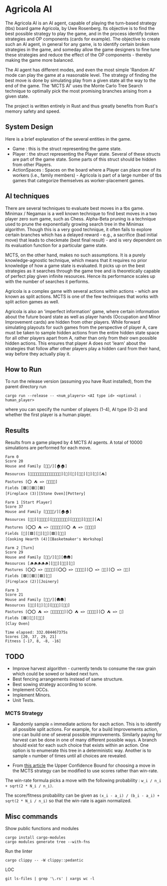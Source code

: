 # Agricola AI

The Agricola AI is an AI agent, capable of playing the turn-based strategy (tbs) board game Agricola, by Uwe Rosenberg. Its objective is to find the best possible strategy to play the game, and in the process identify broken strategies and OP components (cards for example). The objective to create such an AI agent, in general for any game, is to identify certain broken strategies in the game, and someday allow the game designers to fine tune these strategies and reduce the effect of the OP components - thereby making the game more balanced.

The AI agent has different modes, and even the most simple 'Random AI' mode can play the game at a reasonable level. The strategy of finding the best move is done by simulating play from a given state all the way to the end of the game. The 'MCTS AI' uses the Monte Carlo Tree Search technique to optimally pick the most promising branches arising from a given state.

The project is written entirely in Rust and thus greatly benefits from Rust's memory safety and speed.

## System Design

Here is a brief explanation of the several entities in the game. 
- Game : this is the struct representing the game state.
- Player : the struct representing the Player state. Several of these structs are part of the game state. Some parts of this struct should be hidden from other Players.
- ActionSpaces : Spaces on the board where a Player can place one of its workers (i.e., family members) - Agricola is part of a large number of tbs games that categorize themselves as worker-placement games.

## AI techniques

There are several techniques to evaluate best moves in a tbs game. Minimax / Negamax is a well known technique to find best moves in a two player zero sum game, such as Chess. Alpha-Beta pruning is a technique used to prune the exponentially growing search tree in the Minimax algorithm. Though this is a very good technique, it often fails to explore certain branches which has a delayed reward - e.g., a sacrifice (bad initial move) that leads to checkmate (best final result) - and is very dependent on its evaluation function for a particular game state. 

MCTS, on the other hand, makes no such assumptions. It is a purely knowledge-agnostic technique, which means that it requires no prior knowledge of how a game state is evaluated. It picks up on the best strategies as it searches through the game tree and is theoretically capable of perfect play given infinite resources. Hence its performance scales up with the number of searches it performs.

Agricola is a complex game with several actions within actions - which are known as split actions. MCTS is one of the few techniques that works with split action games as well.

Agricola is also an 'imperfect information' game, where certain information about the future board state as well as player hands (Occupation and Minor Improvement cards) are hidden from other players. While forward simulating playouts for such games from the perspective of player A, care must be taken to sample hidden actions from the entire hidden state space for all other players apart from A, rather than only from their own possible hidden actions. This ensures that player A does not 'learn' about the strategies that follow after other players play a hidden card from their hand, way before they actually play it.

## How to Run

To run the release version (assuming you have Rust installed), from the parent directory run 

```
cargo run --release -- <num_players> <AI type id> <optional : human_player>
```

where you can specify the number of players (1-4), AI type (0-2) and whether the first player is a human player.


## Results

Results from a game played by 4 MCTS AI agents. A total of 10000 simulations are performed for each move.

```
Farm 0 
Score 20
House and Family [👤👤/][🏠🏠]
Resources [🧱🧱🧱🧱🧱🧱🧱🧱🧱🧱🧱🧱🧱🧱][🍄][🌾][🥦🥦][🐖][🐄][⛺]
Pastures [⭕ ⛺ => 🐑🐑🐑🐑]
Fields [🟩][🟩][🟩]
[Fireplace (3)][Stone Oven][Pottery]

Farm 1 [Start Player]
Score 37
House and Family [👤👤👤👤/][🏠🏠]
Resources [🍲🍲][🧱🧱🧱🧱][🍄🍄🍄🍄🍄🍄🍄][🌾🌾🌾🌾][🥦🥦🥦][⛺]
Pastures [⭕⭕ ⛺ => 🐖🐖🐖🐖🐖][⭕ ⛺ => 🐑🐑🐑🐑]
Fields [🌾][🟩][🥦][🌾][🟩][🌾🌾]
[Cooking Hearth (4)][Basketmaker's Workshop]

Farm 2 [Turn]
Score 29
House and Family [👤👤/][👶][🛖🛖]
Resources [🪵🪵🪵🪵🪵][🍄🍄][🥦🥦][🐖]
Pastures [⭕⭕ => 🐑🐑🐑🐑][⭕⭕ => 🐄🐄🐄🐄][⭕ => 🐖🐖][⭕ => 🐑🐑]
Fields [🟩][🟩][🟩][🌾]
[Fireplace (2)][Joinery]

Farm 3 
Score 21
House and Family [👤👤/][🛖🛖]
Resources [🍲🍲][🧱][🍄][🌾🌾🌾][🥦🥦]
Pastures [⭕⭕ ⛺ => 🐑🐑🐑🐑🐑🐑][⭕ ⛺ => 🐖🐖🐖🐖][⭕ ⛺ => 🐄]
Fields [🟩][🌾][🌾🌾]
[Clay Oven]

Time elapsed: 332.084467375s
Scores [20, 37, 29, 21]
Fitness [-17, 8, -8, -16]
```

## TODO

- Improve harvest algorithm - currently tends to consume the raw grain which could be sowed or baked next turn.
- Best fencing arrangements instead of same structure.
- Best sowing strategy according to score.
- Implement OCCs.
- Implement Minors.
- Unit Tests.

### MCTS Strategy

- Randomly sample `n` immediate actions for each action. This is to identify all possible split actions. For example, for a build Improvements action, one can build one of several possible improvements. Similarly paying for harvest can be done in one of many different possible ways. A branch should exist for each such choice that exists within an action. One option is to enumerate this tree in a deterministic way. Another is to sample `n` number of times until all choices are revealed. 

- From [this article](https://stackoverflow.com/questions/36664993/mcts-uct-with-a-scoring-system) the Upper Confidence Bound for choosing a move in the MCTS strategy can be modified to use scores rather than win-rate. 

The win-rate formula picks a move with the following probability : `w_i / n_i + sqrt(2 * N_i / n_i)`. 

The score/fitness probability can be given as `(x_i - a_i) / (b_i - a_i) + sqrt(2 * N_i / n_i)` so that the win-rate is again normalized.

## Misc commands

Show public functions and modules

```
cargo install cargo-modules
cargo modules generate tree --with-fns
```

Run the linter
```
cargo clippy -- -W clippy::pedantic
```

LOC

```
git ls-files | grep '\.rs' | xargs wc -l
```
